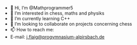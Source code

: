 - 👋 Hi, I’m @Mathprogrammer5
- 👀 I’m interested in chess, maths and physiks
- 🌱 I’m currently learning C++
- 💞️ I’m looking to collaborate on projects concerning chess
- 📫 How to reach me:
-   E-mail: j.flaig@progymnasium-alpirsbach.de

